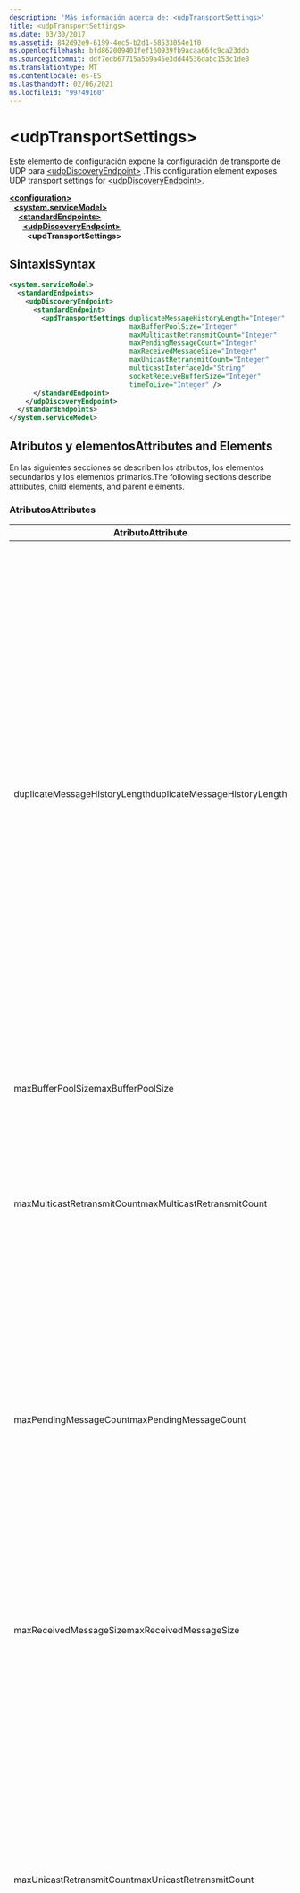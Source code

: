 ```yaml
---
description: 'Más información acerca de: <udpTransportSettings>'
title: <udpTransportSettings>
ms.date: 03/30/2017
ms.assetid: 842d92e9-6199-4ec5-b2d1-58533054e1f0
ms.openlocfilehash: bfd862009401fef160939fb9acaa66fc9ca23ddb
ms.sourcegitcommit: ddf7edb67715a5b9a45e3dd44536dabc153c1de0
ms.translationtype: MT
ms.contentlocale: es-ES
ms.lasthandoff: 02/06/2021
ms.locfileid: "99749160"
---
```

# \<udpTransportSettings>

<span data-ttu-id="1f061-102">Este elemento de configuración expone la configuración de transporte de UDP para [\<udpDiscoveryEndpoint>](udpdiscoveryendpoint.md) .</span><span class="sxs-lookup"><span data-stu-id="1f061-102">This configuration element exposes UDP transport settings for [\<udpDiscoveryEndpoint>](udpdiscoveryendpoint.md).</span></span>  
  
[**\<configuration>**](../configuration-element.md)\
&nbsp;&nbsp;[**\<system.serviceModel>**](system-servicemodel.md)\
&nbsp;&nbsp;&nbsp;&nbsp;[**\<standardEndpoints>**](standardendpoints.md)\
&nbsp;&nbsp;&nbsp;&nbsp;&nbsp;&nbsp;[**\<udpDiscoveryEndpoint>**](udpdiscoveryendpoint.md)\
&nbsp;&nbsp;&nbsp;&nbsp;&nbsp;&nbsp;&nbsp;&nbsp;**\<updTransportSettings>**  
  
## <a name="syntax"></a><span data-ttu-id="1f061-103">Sintaxis</span><span class="sxs-lookup"><span data-stu-id="1f061-103">Syntax</span></span>  
  
```xml  
<system.serviceModel>
  <standardEndpoints>
    <udpDiscoveryEndpoint>
      <standardEndpoint>
        <updTransportSettings duplicateMessageHistoryLength="Integer"
                              maxBufferPoolSize="Integer"
                              maxMulticastRetransmitCount="Integer"
                              maxPendingMessageCount="Integer"
                              maxReceivedMessageSize="Integer"
                              maxUnicastRetransmitCount="Integer"
                              multicastInterfaceId="String"
                              socketReceiveBufferSize="Integer"
                              timeToLive="Integer" />
      </standardEndpoint>
    </udpDiscoveryEndpoint>
  </standardEndpoints>
</system.serviceModel>
```  
  
## <a name="attributes-and-elements"></a><span data-ttu-id="1f061-104">Atributos y elementos</span><span class="sxs-lookup"><span data-stu-id="1f061-104">Attributes and Elements</span></span>  

 <span data-ttu-id="1f061-105">En las siguientes secciones se describen los atributos, los elementos secundarios y los elementos primarios.</span><span class="sxs-lookup"><span data-stu-id="1f061-105">The following sections describe attributes, child elements, and parent elements.</span></span>  
  
### <a name="attributes"></a><span data-ttu-id="1f061-106">Atributos</span><span class="sxs-lookup"><span data-stu-id="1f061-106">Attributes</span></span>  
  
|<span data-ttu-id="1f061-107">Atributo</span><span class="sxs-lookup"><span data-stu-id="1f061-107">Attribute</span></span>|<span data-ttu-id="1f061-108">Descripción</span><span class="sxs-lookup"><span data-stu-id="1f061-108">Description</span></span>|  
|---------------|-----------------|  
|<span data-ttu-id="1f061-109">duplicateMessageHistoryLength</span><span class="sxs-lookup"><span data-stu-id="1f061-109">duplicateMessageHistoryLength</span></span>|<span data-ttu-id="1f061-110">Entero que especifica el número máximo de hash del mensaje usado por el transporte para identificar los mensajes duplicados.</span><span class="sxs-lookup"><span data-stu-id="1f061-110">An integer that specifies the maximum number of message hashes used by the transport for identifying duplicate messages.</span></span>  <span data-ttu-id="1f061-111">La detección de duplicados se realizará en el nivel de TransportManager.</span><span class="sxs-lookup"><span data-stu-id="1f061-111">Duplicate detection will be done at the TransportManager level.</span></span> <span data-ttu-id="1f061-112">Al establecer esta propiedad en 0, se deshabilita la detección de duplicados.</span><span class="sxs-lookup"><span data-stu-id="1f061-112">Setting this property to 0 disables duplicate detection.</span></span><br /><br /> <span data-ttu-id="1f061-113">Este atributo permite a administradores del sistema o a desarrolladores de software desactivar los algoritmos de detección de mensajes duplicados.</span><span class="sxs-lookup"><span data-stu-id="1f061-113">This attribute allows system administrators or developers to turn off duplicate message detection algorithms.</span></span> <span data-ttu-id="1f061-114">Esto puede ser deseable si desea implementar su propio algoritmo de detección de duplicados.</span><span class="sxs-lookup"><span data-stu-id="1f061-114">This may be desirable if you want to implement your own duplicate detection algorithm.</span></span><br /><br /> <span data-ttu-id="1f061-115">El valor predeterminado es 4112.</span><span class="sxs-lookup"><span data-stu-id="1f061-115">The default is 4112.</span></span>|  
|<span data-ttu-id="1f061-116">maxBufferPoolSize</span><span class="sxs-lookup"><span data-stu-id="1f061-116">maxBufferPoolSize</span></span>|<span data-ttu-id="1f061-117">Entero que especifica el tamaño máximo de cualquier grupo de búferes usado por el transporte.</span><span class="sxs-lookup"><span data-stu-id="1f061-117">An integer that specifies the maximum size of any buffer pools used by the transport.</span></span>|  
|<span data-ttu-id="1f061-118">maxMulticastRetransmitCount</span><span class="sxs-lookup"><span data-stu-id="1f061-118">maxMulticastRetransmitCount</span></span>|<span data-ttu-id="1f061-119">Entero que especifica el número máximo de veces que se debería retransmitir el mensaje (además del primer envío).</span><span class="sxs-lookup"><span data-stu-id="1f061-119">An integer that specifies the maximum number of times the message should be retransmitted (in addition to the first send).</span></span><br /><br /> <span data-ttu-id="1f061-120">El valor predeterminado es 2.</span><span class="sxs-lookup"><span data-stu-id="1f061-120">The default is 2.</span></span>|  
|<span data-ttu-id="1f061-121">maxPendingMessageCount</span><span class="sxs-lookup"><span data-stu-id="1f061-121">maxPendingMessageCount</span></span>|<span data-ttu-id="1f061-122">Entero que especifica el número máximo de mensajes que se han recibido pero que todavía no se han quitado de InputQueue para una instancia del canal individual.</span><span class="sxs-lookup"><span data-stu-id="1f061-122">An integer that specifies the maximum number of messages that have been received but not yet removed from the InputQueue for an individual channel instance.</span></span>  <span data-ttu-id="1f061-123">Si InputQueue ha llegado a su límite del número de mensajes pendiente, se quitará el mensaje.</span><span class="sxs-lookup"><span data-stu-id="1f061-123">If the InputQueue has hit its pending message count limit, the message will be dropped.</span></span><br /><br /> <span data-ttu-id="1f061-124">El valor predeterminado es 32.</span><span class="sxs-lookup"><span data-stu-id="1f061-124">The default is 32.</span></span>|  
|<span data-ttu-id="1f061-125">maxReceivedMessageSize</span><span class="sxs-lookup"><span data-stu-id="1f061-125">maxReceivedMessageSize</span></span>|<span data-ttu-id="1f061-126">Entero que especifica el tamaño máximo de un mensaje que puede ser procesado por el enlace.</span><span class="sxs-lookup"><span data-stu-id="1f061-126">An integer that specifies the maximum size for a message that can be processed by the binding.</span></span><br /><br /> <span data-ttu-id="1f061-127">El valor predeterminado es 65507.</span><span class="sxs-lookup"><span data-stu-id="1f061-127">The default value is 65507.</span></span>|  
|<span data-ttu-id="1f061-128">maxUnicastRetransmitCount</span><span class="sxs-lookup"><span data-stu-id="1f061-128">maxUnicastRetransmitCount</span></span>|<span data-ttu-id="1f061-129">Entero que especifica el número máximo de veces que se debería retransmitir el mensaje (además del primer envío).</span><span class="sxs-lookup"><span data-stu-id="1f061-129">An integer that specifies the maximum number of times the message should be retransmitted (in addition to the first send).</span></span>  <span data-ttu-id="1f061-130">Si el mensaje se envía a una dirección de unidifusión y se recibe un mensaje de respuesta con un encabezado RelatesTo correspondiente, a continuación, la retransmisión puede terminar pronto (antes de retransmitir el número configurado de veces).</span><span class="sxs-lookup"><span data-stu-id="1f061-130">If the message is sent to a unicast address and a response message is received with a corresponding RelatesTo header, then retransmission may terminate early (before retransmitting the configured number of times).</span></span><br /><br /> <span data-ttu-id="1f061-131">El valor predeterminado es 1.</span><span class="sxs-lookup"><span data-stu-id="1f061-131">The default value is 1.</span></span>|  
|<span data-ttu-id="1f061-132">multicastInterfaceId</span><span class="sxs-lookup"><span data-stu-id="1f061-132">multicastInterfaceId</span></span>|<span data-ttu-id="1f061-133">Cadena que identifica de forma única el adaptador de red que se debería usar al enviar y recibir tráfico de multidifusión en equipos de hosts múltiples.</span><span class="sxs-lookup"><span data-stu-id="1f061-133">A string that uniquely identifies the network adapter that should be used when sending and receiving multicast traffic on multi-homed machines.</span></span> <span data-ttu-id="1f061-134">En tiempo de ejecución, el transporte usará este valor de atributo para buscar el índice de interfaz, que se usa a continuación para establecer las opciones de socket `IP_MULTICAST_IF` e `IPV6_MULTICAST_IF`.</span><span class="sxs-lookup"><span data-stu-id="1f061-134">At runtime, the transport will use this attribute value to lookup the interface index, which is then used to set the `IP_MULTICAST_IF` and `IPV6_MULTICAST_IF` socket options.</span></span>  <span data-ttu-id="1f061-135">Se utilizará el mismo índice de interfaz al unirse a un grupo de multidifusión, si procede.</span><span class="sxs-lookup"><span data-stu-id="1f061-135">The same interface index will be used when joining a multicast group, if applicable.</span></span><br /><br /> <span data-ttu-id="1f061-136">El valor predeterminado es `null`.</span><span class="sxs-lookup"><span data-stu-id="1f061-136">The default value is `null`.</span></span>|  
|<span data-ttu-id="1f061-137">socketReceiveBufferSize</span><span class="sxs-lookup"><span data-stu-id="1f061-137">socketReceiveBufferSize</span></span>|<span data-ttu-id="1f061-138">Entero que especifica el tamaño del búfer de recepción en el socket de WinSock subyacente.</span><span class="sxs-lookup"><span data-stu-id="1f061-138">An integer that specifies the receive buffer size on the underlying WinSock socket.</span></span><br /><br /> <span data-ttu-id="1f061-139">Un usuario de un canal de recepción puede usar este atributo en el enlace para controlar el comportamiento del sistema al recibir datos.</span><span class="sxs-lookup"><span data-stu-id="1f061-139">A user of a receiving channel can use this attribute on the Binding to control how the system behaves when it receives data.</span></span>  <span data-ttu-id="1f061-140">Por ejemplo, dada una aplicación que usa mensajes WCF entrantes en el umbral máximo, el uso de un valor más alto para este atributo permitiría que los mensajes se apilasen en el búfer de WinSock mientras esperan a que la aplicación pueda procesarlos.</span><span class="sxs-lookup"><span data-stu-id="1f061-140">For example, given an application that is consuming inbound WCF messages at the maximum threshold, using a higher value for this attribute would allow messages to stack up in the WinSock buffer while waiting for the application to be able to process them.</span></span>  <span data-ttu-id="1f061-141">Usar un valor inferior en la misma situación produciría que los mensajes se quitaran.</span><span class="sxs-lookup"><span data-stu-id="1f061-141">Using a lower value in the same situation would result in messages getting dropped.</span></span> <span data-ttu-id="1f061-142">Este atributo expone la opción de socket de WinSock subyacente `SO_RCVBUF` . Este valor de atributo debe ser al menos el tamaño de `maxReceivedMessageSize` .</span><span class="sxs-lookup"><span data-stu-id="1f061-142">This attribute exposes the underlying WinSock `SO_RCVBUF` socket option.This attribute value must be at least the size of `maxReceivedMessageSize`.</span></span>   <span data-ttu-id="1f061-143">Si se establece en un valor menor que `maxReceivedMessageSize` , se producirá una excepción en tiempo de ejecución.</span><span class="sxs-lookup"><span data-stu-id="1f061-143">Setting it to a value smaller than the `maxReceivedMessageSize` will result in a runtime exception.</span></span><br /><br /> <span data-ttu-id="1f061-144">El valor predeterminado es 65536.</span><span class="sxs-lookup"><span data-stu-id="1f061-144">The default value is 65536.</span></span>|  
|<span data-ttu-id="1f061-145">timeToLive</span><span class="sxs-lookup"><span data-stu-id="1f061-145">timeToLive</span></span>|<span data-ttu-id="1f061-146">Entero que especifica el número de saltos de segmentos de red que puede atravesar un paquete de multidifusión.</span><span class="sxs-lookup"><span data-stu-id="1f061-146">An integer that specifies the number of network segment hops that a multicast packet can traverse.</span></span>  <span data-ttu-id="1f061-147">Este atributo expone la funcionalidad asociada a las opciones de socket `IP_MULTICAST_TTL` e `IP_TTL`.</span><span class="sxs-lookup"><span data-stu-id="1f061-147">This attribute exposes the functionality associated with the `IP_MULTICAST_TTL` and `IP_TTL` socket options.</span></span><br /><br /> <span data-ttu-id="1f061-148">El valor predeterminado es 1.</span><span class="sxs-lookup"><span data-stu-id="1f061-148">The default value is 1.</span></span>|  
  
### <a name="child-elements"></a><span data-ttu-id="1f061-149">Elementos secundarios</span><span class="sxs-lookup"><span data-stu-id="1f061-149">Child Elements</span></span>  

 <span data-ttu-id="1f061-150">Ninguno.</span><span class="sxs-lookup"><span data-stu-id="1f061-150">None.</span></span>  
  
### <a name="parent-elements"></a><span data-ttu-id="1f061-151">Elementos primarios</span><span class="sxs-lookup"><span data-stu-id="1f061-151">Parent Elements</span></span>  
  
|<span data-ttu-id="1f061-152">Elemento</span><span class="sxs-lookup"><span data-stu-id="1f061-152">Element</span></span>|<span data-ttu-id="1f061-153">Descripción</span><span class="sxs-lookup"><span data-stu-id="1f061-153">Description</span></span>|  
|-------------|-----------------|  
|[\<udpDiscoveryEndpoint>](udpdiscoveryendpoint.md)|<span data-ttu-id="1f061-154">Punto de conexión estándar que tiene un contrato de detección fijo y enlace de transporte UDP.</span><span class="sxs-lookup"><span data-stu-id="1f061-154">A standard endpoint that has fixed discovery contract and UDP transport binding.</span></span>|  
  
## <a name="see-also"></a><span data-ttu-id="1f061-155">Vea también</span><span class="sxs-lookup"><span data-stu-id="1f061-155">See also</span></span>

- <xref:System.ServiceModel.Discovery.UdpTransportSettings>
